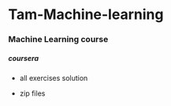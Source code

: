 # Tam-Machine-learning
### Machine Learning course


#####  coursera



* all exercises solution


* zip files








